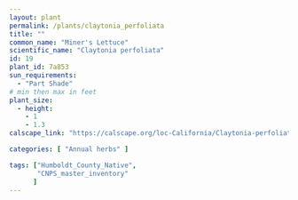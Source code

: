 ```yaml
---
layout: plant                                                              
permalink: /plants/claytonia_perfoliata
title: ""
common_name: "Miner's Lettuce"
scientific_name: "Claytonia perfoliata"
id: 19
plant_id: 7a853
sun_requirements:
  - "Part Shade"
# min then max in feet
plant_size:
  - height: 
    - 1
    - 1.3
calscape_link: "https://calscape.org/loc-California/Claytonia-perfoliata-(Miner's-Lettuce)"

categories: [ "Annual herbs" ]

tags: ["Humboldt_County_Native",
       "CNPS_master_inventory"
      ]
---
```



